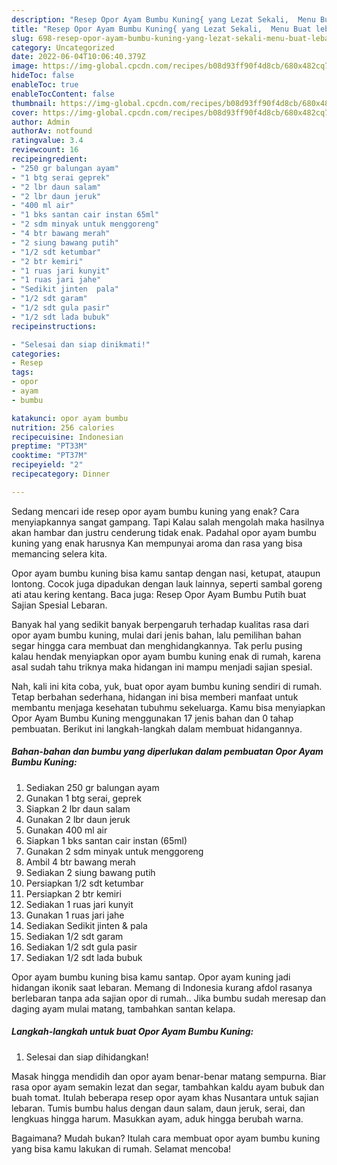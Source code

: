 ```yaml
---
description: "Resep Opor Ayam Bumbu Kuning{ yang Lezat Sekali,  Menu Buat lebaran"
title: "Resep Opor Ayam Bumbu Kuning{ yang Lezat Sekali,  Menu Buat lebaran"
slug: 698-resep-opor-ayam-bumbu-kuning-yang-lezat-sekali-menu-buat-lebaran
category: Uncategorized
date: 2022-06-04T10:06:40.379Z
image: https://img-global.cpcdn.com/recipes/b08d93ff90f4d8cb/680x482cq70/opor-ayam-bumbu-kuning-foto-resep-utama.jpg
hideToc: false
enableToc: true
enableTocContent: false
thumbnail: https://img-global.cpcdn.com/recipes/b08d93ff90f4d8cb/680x482cq70/opor-ayam-bumbu-kuning-foto-resep-utama.jpg
cover: https://img-global.cpcdn.com/recipes/b08d93ff90f4d8cb/680x482cq70/opor-ayam-bumbu-kuning-foto-resep-utama.jpg
author: Admin
authorAv: notfound
ratingvalue: 3.4
reviewcount: 16
recipeingredient:
- "250 gr balungan ayam"
- "1 btg serai geprek"
- "2 lbr daun salam"
- "2 lbr daun jeruk"
- "400 ml air"
- "1 bks santan cair instan 65ml"
- "2 sdm minyak untuk menggoreng"
- "4 btr bawang merah"
- "2 siung bawang putih"
- "1/2 sdt ketumbar"
- "2 btr kemiri"
- "1 ruas jari kunyit"
- "1 ruas jari jahe"
- "Sedikit jinten  pala"
- "1/2 sdt garam"
- "1/2 sdt gula pasir"
- "1/2 sdt lada bubuk"
recipeinstructions:

- "Selesai dan siap dinikmati!"
categories:
- Resep
tags:
- opor
- ayam
- bumbu

katakunci: opor ayam bumbu 
nutrition: 256 calories
recipecuisine: Indonesian
preptime: "PT33M"
cooktime: "PT37M"
recipeyield: "2"
recipecategory: Dinner

---
```



Sedang mencari ide resep opor ayam bumbu kuning yang enak? Cara menyiapkannya sangat gampang. Tapi Kalau salah mengolah maka hasilnya akan hambar dan justru cenderung tidak enak. Padahal opor ayam bumbu kuning yang enak harusnya Kan mempunyai aroma dan rasa yang bisa memancing selera kita.


Opor ayam bumbu kuning bisa kamu santap dengan nasi, ketupat, ataupun lontong. Cocok juga dipadukan dengan lauk lainnya, seperti sambal goreng ati atau kering kentang. Baca juga: Resep Opor Ayam Bumbu Putih buat Sajian Spesial Lebaran.

Banyak hal yang sedikit banyak berpengaruh terhadap kualitas rasa dari opor ayam bumbu kuning, mulai dari jenis bahan, lalu pemilihan bahan segar hingga cara membuat dan menghidangkannya. Tak perlu pusing kalau hendak menyiapkan opor ayam bumbu kuning enak di rumah, karena asal sudah tahu triknya maka hidangan ini mampu menjadi sajian spesial.


Nah, kali ini kita coba, yuk, buat opor ayam bumbu kuning sendiri di rumah. Tetap berbahan sederhana, hidangan ini bisa memberi manfaat untuk membantu menjaga kesehatan tubuhmu sekeluarga. Kamu bisa menyiapkan Opor Ayam Bumbu Kuning menggunakan 17 jenis bahan dan 0 tahap pembuatan. Berikut ini langkah-langkah dalam membuat hidangannya.

<!--inarticleads1-->

##### Bahan-bahan dan bumbu yang diperlukan dalam pembuatan Opor Ayam Bumbu Kuning:

1. Sediakan 250 gr balungan ayam
1. Gunakan 1 btg serai, geprek
1. Siapkan 2 lbr daun salam
1. Gunakan 2 lbr daun jeruk
1. Gunakan 400 ml air
1. Siapkan 1 bks santan cair instan (65ml)
1. Gunakan 2 sdm minyak untuk menggoreng
1. Ambil 4 btr bawang merah
1. Sediakan 2 siung bawang putih
1. Persiapkan 1/2 sdt ketumbar
1. Persiapkan 2 btr kemiri
1. Sediakan 1 ruas jari kunyit
1. Gunakan 1 ruas jari jahe
1. Sediakan Sedikit jinten &amp; pala
1. Sediakan 1/2 sdt garam
1. Sediakan 1/2 sdt gula pasir
1. Sediakan 1/2 sdt lada bubuk


Opor ayam bumbu kuning bisa kamu santap. Opor ayam kuning jadi hidangan ikonik saat lebaran. Memang di Indonesia kurang afdol rasanya berlebaran tanpa ada sajian opor di rumah.. Jika bumbu sudah meresap dan daging ayam mulai matang, tambahkan santan kelapa. 

<!--inarticleads2-->

##### Langkah-langkah untuk buat Opor Ayam Bumbu Kuning:


1. Selesai dan siap dihidangkan!

Masak hingga mendidih dan opor ayam benar-benar matang sempurna. Biar rasa opor ayam semakin lezat dan segar, tambahkan kaldu ayam bubuk dan buah tomat. Itulah beberapa resep opor ayam khas Nusantara untuk sajian lebaran. Tumis bumbu halus dengan daun salam, daun jeruk, serai, dan lengkuas hingga harum. Masukkan ayam, aduk hingga berubah warna. 

Bagaimana? Mudah bukan? Itulah cara membuat opor ayam bumbu kuning yang bisa kamu lakukan di rumah. Selamat mencoba!
